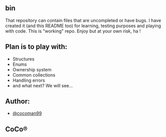 ## bin
That repository can contain files that are uncompleted or have bugs. I have created it (and this README too) for learning, testing purposes and playing with code. This is "working" repo. Enjoy but at your own risk, ha !

## Plan is to play with:
- Structures
- Enums
- Ownership system
- Common collections
- Handling errors
- and what next? We will see...

## Author:
- [@cocoman99](https://www.github.com/cocoman99)
## CoCo®